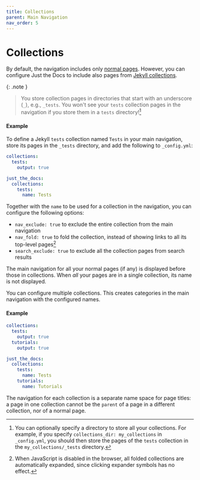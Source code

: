 ```yaml
---
title: Collections
parent: Main Navigation
nav_order: 5
---
```


# Collections

By default, the navigation includes only [normal pages](https://jekyllrb.com/docs/pages/).
However, you can configure Just the Docs to include also pages from [Jekyll collections](https://jekyllrb.com/docs/collections/).

{: .note }
> You store collection pages in directories that start with an underscore (`_`), e.g., `_tests`. You won't see your `tests` collection pages in the navigation if you store them in a `tests` directory![^1]

[^1]: You can optionally specify a directory to store all your collections. For example, if you specify `collections_dir: my_collections` in `_config.yml`, you should then store the pages of the `tests` collection in the `my_collections/_tests` directory.

#### Example

To define a Jekyll `tests` collection named `Tests` in your main navigation, store its pages in the `_tests` directory, and add the following to `_config.yml`:

```yaml
collections:
  tests:
    output: true

just_the_docs:
  collections:
    tests:
      name: Tests
```

Together with the `name` to be used for a collection in the navigation, you can configure the following options:

* `nav_exclude: true` to exclude the entire collection from the main navigation
* `nav_fold: true` to fold the collection, instead of showing links to all its top-level pages[^2]
* `search_exclude: true` to exclude all the collection pages from search results

[^2]:
    When JavaScript is disabled in the browser, all folded collections are automatically expanded,
    since clicking expander symbols has no effect.

The main navigation for all your normal pages (if any) is displayed before those in collections. When *all* your pages are in a single collection, its name is not displayed.

You can configure multiple collections. This creates categories in the main navigation with the configured names.

#### Example

```yaml
collections:
  tests:
    output: true
  tutorials:
    output: true

just_the_docs:
  collections:
    tests:
      name: Tests
    tutorials:
      name: Tutorials
```

The navigation for each collection is a separate name space for page titles: a page in one collection cannot be the `parent` of a page in a different collection, nor of a normal page.
